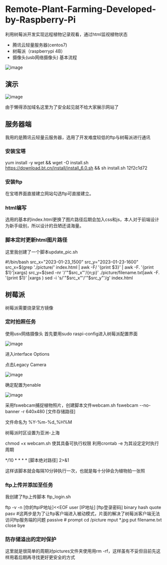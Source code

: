 # Remote-Plant-Farming-Developed-by-Raspberry-Pi
利用树莓派开发实现远程植物记录观看，通过html监视植物状态
- 腾讯云轻量服务器(centos7)
- 树莓派（raspberrypi 4B）
- 摄像头(usb网络摄像头)
基本流程

![image](https://user-images.githubusercontent.com/94435405/214191812-9f9e1357-2d7c-4973-afd1-aa5df8dc628e.png)

## 演示 
![image](https://user-images.githubusercontent.com/94435405/214192267-988427a1-a90d-4bf6-be68-d4bb2b04dbfe.png)

由于懒得添加域名这里为了安全起见就不给大家展示网站了

## 服务器端
我用的是腾讯云轻量云服务器，选用了开发难度较低的ftp与树莓派进行通讯
### 安装宝塔
yum install -y wget && wget -O install.sh https://download.bt.cn/install/install_6.0.sh && sh install.sh 12f2c1d72

### 安装ftp

在宝塔界面直接建立网站勾选ftp可直接建立。

### html编写

选用的基本的index.html更换了图片路径后期会加入css和js，本人对于前端设计为新手级别，所以设计的丑陋还请海量。

### 脚本定时更新html图片路径

这里我创建了一个脚本update_pic.sh

#!/bin/bash
src_x="2023-01-23_1500"
src_y="2023-01-23-1600"
src_x=$(grep './picture/' index.html | awk -F/ '{print $3}' | awk -F. '{print $1}'|xargs)
src_y=$(sed -nr '/'"$src_x"'/{n;p}' ./picture/filename.txt|awk -F. '{print $1}' |xargs )
sed -i 's/'"$src_x"'/'"$src_y"'/g' index.html


## 树莓派
树莓派需要烧录官方镜像
### 定时拍照任务
使用usv网络摄像头
首先要用sudo raspi-config进入树莓派配置界面

![image](https://user-images.githubusercontent.com/94435405/214190578-114e312a-6827-478c-9ebd-9b22a0b73a98.png)

进入interface Options

点击Legacy Camera

![image](https://user-images.githubusercontent.com/94435405/214191144-4e59cf87-047f-4965-9445-d12f1d9aed27.png)

确定配置为enable

![image](https://user-images.githubusercontent.com/94435405/214191201-86a125a0-5aaa-4ee3-a7be-1c97e3d022d9.png)


采用fswebcam捕捉植物照片，创建脚本文件webcam.sh
fswebcam --no-banner -r 640x480 [文件存储路径]

文件命名为 %Y-%m-%d_%H%M

树莓派时区设置为亚洲-上海

chmod +x webcam.sh 使其具备可执行权限
利用crontab -e 为其设定定时执行周期

*/10 * * * * [脚本绝对路径] 2>&1

这样该脚本就会每隔10分钟执行一次，也就是每十分钟会为植物拍一张照

### ftp上传并添加至任务
我创建了ftp上传脚本 ftp_login.sh

ftp -v -n [你的ftpIP地址]<<EOF
user  [IP地址] [ftp登录密码] 
binary
hash
quote pasv #这两步是为了让ftp客户端进入被动模式，片面的解决了树莓派客户端无法访问ftp服务端的问题
passive    #
prompt
cd /picture
mput *.jpg
put filename.txt
close
bye

### 防存储溢出的定时保护
这里就是很简单的周期对pictures文件夹使用用rm -rf，这样虽有不妥但目前先这样用着后期再寻找更好更安全的方式
                        
